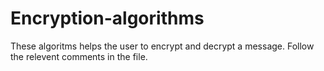 # Encryption-algorithms

These algoritms helps the user to encrypt and decrypt a message.
Follow the relevent comments in the file.

